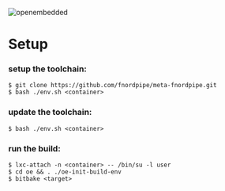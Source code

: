 ![openembedded](https://www.openembedded.org/images/logo.png "openembedded")

# Setup

### setup the toolchain:

    $ git clone https://github.com/fnordpipe/meta-fnordpipe.git
    $ bash ./env.sh <container>

### update the toolchain:

    $ bash ./env.sh <container>

### run the build:

    $ lxc-attach -n <container> -- /bin/su -l user
    $ cd oe && . ./oe-init-build-env
    $ bitbake <target>

